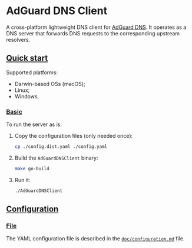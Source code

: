  # AdGuard DNS Client

A cross-platform lightweight DNS client for [AdGuard DNS].  It operates as a DNS
server that forwards DNS requests to the corresponding upstream resolvers.

[AdGuard DNS]: https://adguard-dns.io



##  <a href="#start" id="start" name="start">Quick start</a>

Supported platforms:

 *  Darwin-based OSs (macOS);
 *  Linux;
 *  Windows.



   ###  <a href="#start-basic" id="start-basic" name="start-basic">Basic</a>

To run the server as is:

1.  Copy the configuration files (only needed once):

    ```sh
    cp ./config.dist.yaml ./config.yaml
    ```

2.  Build the `AdGuardDNSClient` binary:

    ```sh
    make go-build
    ```

3.  Run it:

    ```sh
    ./AdGuardDNSClient
    ```

<!-- TODO(e.burkov): Add a few paragraphs about checking the operability. -->



##  <a href="#conf" id="conf" name="conf">Configuration</a>

   ###  <a href="#conf-file" id="conf-file" name="conf-file">File</a>

The YAML configuration file is described in the [`doc/configuration.md`] file.

[`doc/configuration.md`]: doc/configuration.md

<!-- TODO(e.burkov): Add sections about environment and . -->
